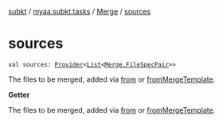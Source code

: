 [subkt](../../index.md) / [myaa.subkt.tasks](../index.md) / [Merge](index.md) / [sources](./sources.md)

# sources

`val sources: `[`Provider`](https://docs.gradle.org/current/javadoc/org/gradle/api/provider/Provider.html)`<`[`List`](https://kotlinlang.org/api/latest/jvm/stdlib/kotlin.collections/-list/index.html)`<`[`Merge.FileSpecPair`](-file-spec-pair/index.md)`>>`

The files to be merged, added via [from](from.md) or [fromMergeTemplate](from-merge-template.md).

**Getter**

The files to be merged, added via [from](from.md) or [fromMergeTemplate](from-merge-template.md).

